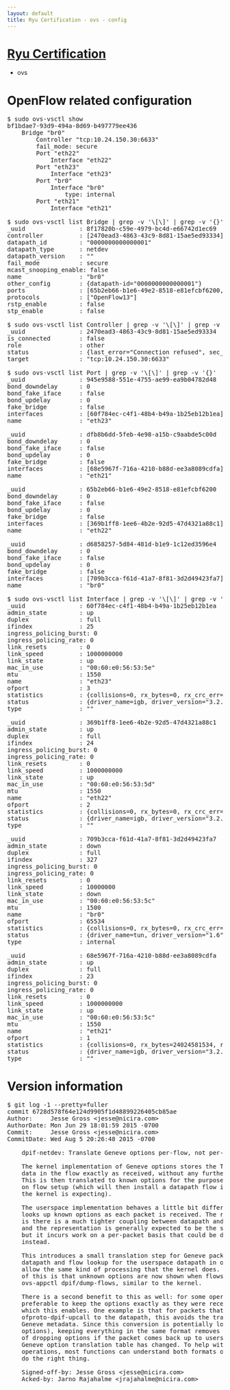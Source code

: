 ```yaml
---
layout: default
title: Ryu Certification - ovs - config
---
```

# [Ryu Certification](http://osrg.github.io/ryu/certification.html)
* ovs 

# OpenFlow related configuration
<pre>
$ sudo ovs-vsctl show
bf1bdae7-93d9-494a-8d69-b497779ee436
    Bridge "br0"
        Controller "tcp:10.24.150.30:6633"
        fail_mode: secure
        Port "eth22"
            Interface "eth22"
        Port "eth23"
            Interface "eth23"
        Port "br0"
            Interface "br0"
                type: internal
        Port "eth21"
            Interface "eth21"

$ sudo ovs-vsctl list Bridge | grep -v '\[\]' | grep -v '{}'
_uuid               : 8f17820b-c59e-4979-bc4d-e66742d1ec69
controller          : [2470ead3-4863-43c9-8d81-15ae5ed93334]
datapath_id         : "0000000000000001"
datapath_type       : netdev
datapath_version    : "<built-in>"
fail_mode           : secure
mcast_snooping_enable: false
name                : "br0"
other_config        : {datapath-id="0000000000000001"}
ports               : [65b2eb66-b1e6-49e2-8518-e81efcbf6200, 945e9588-551e-4755-ae99-ea9b04782d48, d6858257-5d84-481d-b1e9-1c12ed3596e4, dfb8b6dd-5feb-4e98-a15b-c9aabde5c00d]
protocols           : ["OpenFlow13"]
rstp_enable         : false
stp_enable          : false

$ sudo ovs-vsctl list Controller | grep -v '\[\]' | grep -v '{}'
_uuid               : 2470ead3-4863-43c9-8d81-15ae5ed93334
is_connected        : false
role                : other
status              : {last_error="Connection refused", sec_since_disconnect="3", state=BACKOFF}
target              : "tcp:10.24.150.30:6633"

$ sudo ovs-vsctl list Port | grep -v '\[\]' | grep -v '{}'
_uuid               : 945e9588-551e-4755-ae99-ea9b04782d48
bond_downdelay      : 0
bond_fake_iface     : false
bond_updelay        : 0
fake_bridge         : false
interfaces          : [60f784ec-c4f1-48b4-b49a-1b25eb12b1ea]
name                : "eth23"

_uuid               : dfb8b6dd-5feb-4e98-a15b-c9aabde5c00d
bond_downdelay      : 0
bond_fake_iface     : false
bond_updelay        : 0
fake_bridge         : false
interfaces          : [68e5967f-716a-4210-b88d-ee3a8089cdfa]
name                : "eth21"

_uuid               : 65b2eb66-b1e6-49e2-8518-e81efcbf6200
bond_downdelay      : 0
bond_fake_iface     : false
bond_updelay        : 0
fake_bridge         : false
interfaces          : [369b1ff8-1ee6-4b2e-92d5-47d4321a88c1]
name                : "eth22"

_uuid               : d6858257-5d84-481d-b1e9-1c12ed3596e4
bond_downdelay      : 0
bond_fake_iface     : false
bond_updelay        : 0
fake_bridge         : false
interfaces          : [709b3cca-f61d-41a7-8f81-3d2d49423fa7]
name                : "br0"

$ sudo ovs-vsctl list Interface | grep -v '\[\]' | grep -v '{}'
_uuid               : 60f784ec-c4f1-48b4-b49a-1b25eb12b1ea
admin_state         : up
duplex              : full
ifindex             : 25
ingress_policing_burst: 0
ingress_policing_rate: 0
link_resets         : 0
link_speed          : 1000000000
link_state          : up
mac_in_use          : "00:60:e0:56:53:5e"
mtu                 : 1550
name                : "eth23"
ofport              : 3
statistics          : {collisions=0, rx_bytes=0, rx_crc_err=0, rx_dropped=0, rx_errors=0, rx_frame_err=0, rx_over_err=0, rx_packets=0, tx_bytes=1176922500, tx_dropped=0, tx_errors=0, tx_packets=784615}
status              : {driver_name=igb, driver_version="3.2.10-k", firmware_version="2.10-9"}
type                : ""

_uuid               : 369b1ff8-1ee6-4b2e-92d5-47d4321a88c1
admin_state         : up
duplex              : full
ifindex             : 24
ingress_policing_burst: 0
ingress_policing_rate: 0
link_resets         : 0
link_speed          : 1000000000
link_state          : up
mac_in_use          : "00:60:e0:56:53:5d"
mtu                 : 1550
name                : "eth22"
ofport              : 2
statistics          : {collisions=0, rx_bytes=0, rx_crc_err=0, rx_dropped=0, rx_errors=0, rx_frame_err=0, rx_over_err=0, rx_packets=0, tx_bytes=18089315792, tx_dropped=0, tx_errors=0, tx_packets=12064077}
status              : {driver_name=igb, driver_version="3.2.10-k", firmware_version="2.10-9"}
type                : ""

_uuid               : 709b3cca-f61d-41a7-8f81-3d2d49423fa7
admin_state         : down
duplex              : full
ifindex             : 327
ingress_policing_burst: 0
ingress_policing_rate: 0
link_resets         : 0
link_speed          : 10000000
link_state          : down
mac_in_use          : "00:60:e0:56:53:5c"
mtu                 : 1500
name                : "br0"
ofport              : 65534
statistics          : {collisions=0, rx_bytes=0, rx_crc_err=0, rx_dropped=0, rx_errors=0, rx_frame_err=0, rx_over_err=0, rx_packets=0, tx_bytes=0, tx_dropped=0, tx_errors=0, tx_packets=0}
status              : {driver_name=tun, driver_version="1.6", firmware_version="N/A"}
type                : internal

_uuid               : 68e5967f-716a-4210-b88d-ee3a8089cdfa
admin_state         : up
duplex              : full
ifindex             : 23
ingress_policing_burst: 0
ingress_policing_rate: 0
link_resets         : 0
link_speed          : 1000000000
link_state          : up
mac_in_use          : "00:60:e0:56:53:5c"
mtu                 : 1550
name                : "eth21"
ofport              : 1
statistics          : {collisions=0, rx_bytes=24024581534, rx_crc_err=0, rx_dropped=0, rx_errors=0, rx_frame_err=0, rx_over_err=0, rx_packets=16026376, tx_bytes=0, tx_dropped=0, tx_errors=0, tx_packets=0}
status              : {driver_name=igb, driver_version="3.2.10-k", firmware_version="2.10-9"}
type                : ""
</pre>

# Version information
<pre>
$ git log -1 --pretty=fuller
commit 6728d578f64e124d9905f1d48899226405cb85ae
Author:     Jesse Gross &lt;jesse@nicira.com&gt;
AuthorDate: Mon Jun 29 18:01:59 2015 -0700
Commit:     Jesse Gross &lt;jesse@nicira.com&gt;
CommitDate: Wed Aug 5 20:26:48 2015 -0700

    dpif-netdev: Translate Geneve options per-flow, not per-packet.
    
    The kernel implementation of Geneve options stores the TLV option
    data in the flow exactly as received, without any further parsing.
    This is then translated to known options for the purposes of matching
    on flow setup &#40;which will then install a datapath flow in the form
    the kernel is expecting&#41;.
    
    The userspace implementation behaves a little bit differently - it
    looks up known options as each packet is received. The reason for this
    is there is a much tighter coupling between datapath and flow translation
    and the representation is generally expected to be the same. This works
    but it incurs work on a per-packet basis that could be done per-flow
    instead.
    
    This introduces a small translation step for Geneve packets between
    datapath and flow lookup for the userspace datapath in order to
    allow the same kind of processing that the kernel does. A side effect
    of this is that unknown options are now shown when flows dumped via
    ovs-appctl dpif/dump-flows, similar to the kernel.
    
    There is a second benefit to this as well: for some operations it is
    preferable to keep the options exactly as they were received on the wire,
    which this enables. One example is that for packets that are executed from
    ofproto-dpif-upcall to the datapath, this avoids the translation of
    Geneve metadata. Since this conversion is potentially lossy &#40;for unknown
    options&#41;, keeping everything in the same format removes the possibility
    of dropping options if the packet comes back up to userspace and the
    Geneve option translation table has changed. To help with these types of
    operations, most functions can understand both formats of data and seamlessly
    do the right thing.
    
    Signed-off-by: Jesse Gross &lt;jesse@nicira.com&gt;
    Acked-by: Jarno Rajahalme &lt;jrajahalme@nicira.com&gt;
</pre>
